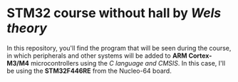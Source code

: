 # STM32 course without hall by *Wels theory*

In this repository, you'll find the program that will be seen during the course, in which peripherals and other systems will be added to **ARM Cortex-M3/M4** microcontrollers using the *C language and CMSIS*. In this case, I'll be using the **STM32F446RE** from the Nucleo-64 board.
